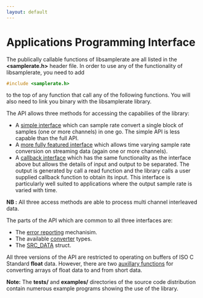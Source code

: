 ```yaml
---
layout: default
---
```


# Applications Programming Interface

The publically callable functions of libsamplerate are all listed in the
**\<samplerate.h\>** header file. In order to use any of the functionality of
libsamplerate, you need to add

```c
#include <samplerate.h>
```

to the top of any function that call any of the following functions. You will
also need to link you binary with the libsamplerate library.

The API allows three methods for accessing the capabilies of the library:

- A [simple interface](api_simple.md) which can sample rate convert a single
  block of samples (one or more channels) in one go. The simple API is less
  capable than the full API.
- A [more fully featured interface](api_full.md) which allows time varying
  sample rate conversion on streaming data (again one or more channels).
- A [callback interface](api_callback.md) which has the same functionality as
  the interface above but allows the details of input and output to be
  separated. The output is generated by call a read function and the library
  calls a user supplied callback function to obtain its input. This interface is
  particularly well suited to applications where the output sample rate is
  varied with time.

**NB :** All three access methods are able to process multi channel interleaved
data.

The parts of the API which are common to all three interfaces are:

- The [error reporting](api_misc.md#error-reporting) mechanisim.
- The available [converter](api_misc.md#converters) types.
- The [SRC_DATA](api_misc.md#src_data) struct.

All three versions of the API are restricted to operating on buffers of ISO C
Standard **float** data. However, there are two [auxillary functions](api_misc.md#auxillary-functions)
for converting arrays of float data to and from short data.

**Note:** The **tests/** and **examples/** directories of the source code
distribution contain numerous example programs showing the use of the library.
